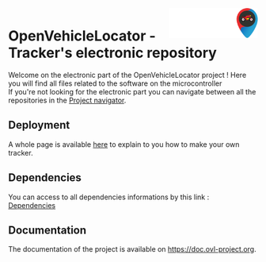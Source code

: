 <a href="https://github.com/eziocangialosi/OpenVehicleLocator">
    <img src="https://raw.githubusercontent.com/eziocangialosi/OVL-Documentation/master/images/OVL_logo_name_white.png" alt="OVL logo" title="OVL" align="right" height="60" />
</a>

# OpenVehicleLocator - Tracker's electronic repository
Welcome on the electronic part of the OpenVehicleLocator project ! Here you will find all files related to the software on the microcontroller <br>
If you're not looking for the electronic part you can navigate between all the repositories in the [Project navigator](https://github.com/eziocangialosi/OpenVehicleLocator#project-navigation).

## Deployment
A whole page is available [here](https://doc.ovl-project.org/page_deployment.html) to explain to you how to make your own tracker.

## Dependencies
You can access to all dependencies informations by this link : [Dependencies](https://doc.ovl-project.org/page_dependencies.html)

## Documentation
The documentation of the project is available on <a href="https://doc.ovl-project.org/tracker-iot">https://doc.ovl-project.org</a>.

